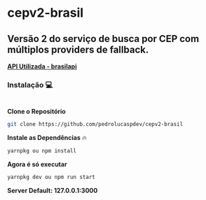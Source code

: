 # cepv2-brasil
<b>
  <h2>Versão 2 do serviço de busca por CEP com múltiplos providers de fallback.</h2>
   <a href="https://brasilapi.com.br/docs#tag/CEP-V2">API Utilizada - brasilapi</a> 
</b>


### Instalação  :computer:<br/><br/>
**Clone o Repositório**
```bash
git clone https://github.com/pedrolucaspdev/cepv2-brasil
```

**Instale as Dependências** :fire:
```bash
yarnpkg ou npm install
```

**Agora é só executar**
```bash
yarnpkg dev ou npm run start
```
**Server Default: 127.0.0.1:3000**